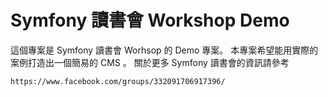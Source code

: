 Symfony 讀書會 Workshop Demo
========================

這個專案是 Symfony 讀書會 Worhsop 的 Demo 專案。
本專案希望能用實際的案例打造出一個簡易的 CMS 。
關於更多 Symfony 讀書會的資訊請參考 

    https://www.facebook.com/groups/332091706917396/


